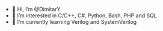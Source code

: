 - 👋 Hi, I’m @DimitarY
- 👀 I’m interested in C/C++, C#, Python, Bash, PHP and SQL
- 🌱 I’m currently learning Verilog and SystemVerilog
<!---- - 💞️ Currently i'm not looking to collaborate--->
<!---- 💞️ I’m looking to collaborate
- 📫 How to reach me ...--->

<!---
DimitarY/DimitarY is a ✨ special ✨ repository because its `README.md` (this file) appears on your GitHub profile.
You can click the Preview link to take a look at your changes.
--->
